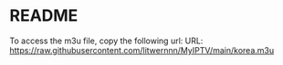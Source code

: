 # README
To access the m3u file, copy the following url:
URL: https://raw.githubusercontent.com/litwernnn/MyIPTV/main/korea.m3u
